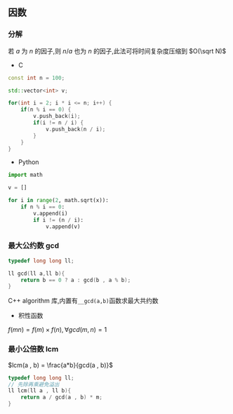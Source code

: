 <!--
 * @Description: 
 * @Version: 1.0
 * @Author: DaLao
 * @Email: dalao_li@163.com
 * @Date: 2021-11-24 21:45:43
 * @LastEditors: DaLao
 * @LastEditTime: 2022-05-06 23:41:06
-->

## 因数



### 分解


若 $a$ 为 $n$ 的因子,则 $n/a$ 也为 $n$ 的因子,此法可将时间复杂度压缩到 $O(\sqrt N)$

- C

```c++
const int n = 100;

std::vector<int> v;

for(int i = 2; i * i <= n; i++) {
    if(n % i == 0) {
        v.push_back(i);
        if(i != n / i) {
            v.push_back(n / i);
        }
    }
}
```


- Python

```py
import math

v = []

for i in range(2, math.sqrt(x)):
    if n % i == 0:
        v.append(i)
        if i != (n / i):
            v.append(v)
```



### 最大公约数 gcd


```c++
typedef long long ll;

ll gcd(ll a,ll b){
    return b == 0 ? a : gcd(b , a % b);
}
```
C++ algorithm 库,内置有`__gcd(a,b)`函数求最大共约数


- 积性函数

$f(mn) = f(m) \times f(n) , \forall gcd(m , n) = 1$



### 最小公倍数 lcm


$lcm(a , b) = \frac{a*b}{gcd(a , b)}$

```c
typedef long long ll;
// 先除再乘避免溢出
ll lcm(ll a , ll b){
    return a / gcd(a , b) * m;
}
```

